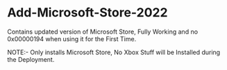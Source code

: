 # Add-Microsoft-Store-2022
Contains updated version of Microsoft Store, Fully Working and no 0x00000194 when using it for the First Time.

NOTE:-
Only installs Microsoft Store, No Xbox Stuff will be Installed during the Deployment.
